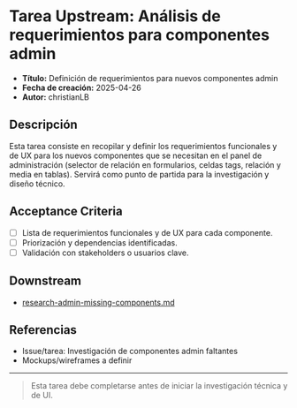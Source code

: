 # Tarea Upstream: Análisis de requerimientos para componentes admin

- **Título:** Definición de requerimientos para nuevos componentes admin
- **Fecha de creación:** 2025-04-26
- **Autor:** christianLB

## Descripción
Esta tarea consiste en recopilar y definir los requerimientos funcionales y de UX para los nuevos componentes que se necesitan en el panel de administración (selector de relación en formularios, celdas tags, relación y media en tablas). Servirá como punto de partida para la investigación y diseño técnico.

## Acceptance Criteria
- [ ] Lista de requerimientos funcionales y de UX para cada componente.
- [ ] Priorización y dependencias identificadas.
- [ ] Validación con stakeholders o usuarios clave.

## Downstream
- [research-admin-missing-components.md](./research-admin-missing-components.md)

## Referencias
- Issue/tarea: Investigación de componentes admin faltantes
- Mockups/wireframes a definir

---

> Esta tarea debe completarse antes de iniciar la investigación técnica y de UI.
